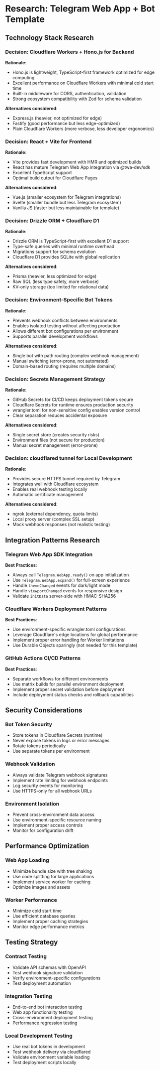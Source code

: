 # Research: Telegram Web App + Bot Template

## Technology Stack Research

### Decision: Cloudflare Workers + Hono.js for Backend
**Rationale**:
- Hono.js is lightweight, TypeScript-first framework optimized for edge computing
- Excellent performance on Cloudflare Workers with minimal cold start time
- Built-in middleware for CORS, authentication, validation
- Strong ecosystem compatibility with Zod for schema validation

**Alternatives considered**:
- Express.js (heavier, not optimized for edge)
- Fastify (good performance but less edge-optimized)
- Plain Cloudflare Workers (more verbose, less developer ergonomics)

### Decision: React + Vite for Frontend
**Rationale**:
- Vite provides fast development with HMR and optimized builds
- React has mature Telegram Web App integration via @twa-dev/sdk
- Excellent TypeScript support
- Optimal build output for Cloudflare Pages

**Alternatives considered**:
- Vue.js (smaller ecosystem for Telegram integrations)
- Svelte (smaller bundle but less Telegram ecosystem)
- Vanilla JS (faster but less maintainable for template)

### Decision: Drizzle ORM + Cloudflare D1
**Rationale**:
- Drizzle ORM is TypeScript-first with excellent D1 support
- Type-safe queries with minimal runtime overhead
- Migrations support for schema evolution
- Cloudflare D1 provides SQLite with global replication

**Alternatives considered**:
- Prisma (heavier, less optimized for edge)
- Raw SQL (less type safety, more verbose)
- KV-only storage (too limited for relational data)

### Decision: Environment-Specific Bot Tokens
**Rationale**:
- Prevents webhook conflicts between environments
- Enables isolated testing without affecting production
- Allows different bot configurations per environment
- Supports parallel development workflows

**Alternatives considered**:
- Single bot with path routing (complex webhook management)
- Manual switching (error-prone, not automated)
- Domain-based routing (requires multiple domains)

### Decision: Secrets Management Strategy
**Rationale**:
- GitHub Secrets for CI/CD keeps deployment tokens secure
- Cloudflare Secrets for runtime ensures production security
- wrangler.toml for non-sensitive config enables version control
- Clear separation reduces accidental exposure

**Alternatives considered**:
- Single secret store (creates security risks)
- Environment files (not secure for production)
- Manual secret management (error-prone)

### Decision: cloudflared tunnel for Local Development
**Rationale**:
- Provides secure HTTPS tunnel required by Telegram
- Integrates well with Cloudflare ecosystem
- Enables real webhook testing locally
- Automatic certificate management

**Alternatives considered**:
- ngrok (external dependency, quota limits)
- Local proxy server (complex SSL setup)
- Mock webhook responses (not realistic testing)

## Integration Patterns Research

### Telegram Web App SDK Integration
**Best Practices**:
- Always call `Telegram.WebApp.ready()` on app initialization
- Use `Telegram.WebApp.expand()` for full-screen experience
- Handle `themeChanged` events for dark/light mode
- Handle `viewportChanged` events for responsive design
- Validate `initData` server-side with HMAC-SHA256

### Cloudflare Workers Deployment Patterns
**Best Practices**:
- Use environment-specific wrangler.toml configurations
- Leverage Cloudflare's edge locations for global performance
- Implement proper error handling for Worker limitations
- Use Durable Objects sparingly (not needed for this template)

### GitHub Actions CI/CD Patterns
**Best Practices**:
- Separate workflows for different environments
- Use matrix builds for parallel environment deployment
- Implement proper secret validation before deployment
- Include deployment status checks and rollback capabilities

## Security Considerations

### Bot Token Security
- Store tokens in Cloudflare Secrets (runtime)
- Never expose tokens in logs or error messages
- Rotate tokens periodically
- Use separate tokens per environment

### Webhook Validation
- Always validate Telegram webhook signatures
- Implement rate limiting for webhook endpoints
- Log security events for monitoring
- Use HTTPS-only for all webhook URLs

### Environment Isolation
- Prevent cross-environment data access
- Use environment-specific resource naming
- Implement proper access controls
- Monitor for configuration drift

## Performance Optimization

### Web App Loading
- Minimize bundle size with tree shaking
- Use code splitting for large applications
- Implement service worker for caching
- Optimize images and assets

### Worker Performance
- Minimize cold start time
- Use efficient database queries
- Implement proper caching strategies
- Monitor edge performance metrics

## Testing Strategy

### Contract Testing
- Validate API schemas with OpenAPI
- Test webhook signature validation
- Verify environment-specific configurations
- Test deployment automation

### Integration Testing
- End-to-end bot interaction testing
- Web app functionality testing
- Cross-environment deployment testing
- Performance regression testing

### Local Development Testing
- Use real bot tokens in development
- Test webhook delivery via cloudflared
- Validate environment variable loading
- Test deployment scripts locally